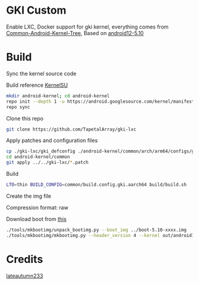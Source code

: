 # GKI Custom

Enable LXC, Docker support for gki kernel, everything comes from [Common-Android-Kernel-Tree](https://github.com/lateautumn233/Common-Android-Kernel-Tree), Based on [android12-5.10](https://source.android.com/docs/core/architecture/kernel/gki-android12-5_10-release-builds)

# Build

Sync the kernel source code

Build reference [KernelSU](https://kernelsu.org/guide/how-to-build.html)
```bash
mkdir android-kernel; cd android-kernel
repo init --depth 1 -u https://android.googlesource.com/kernel/manifest -b [BRANCH]
repo sync
```

Clone this repo
```bash
git clone https://github.com/TapetalArray/gki-lxc
```

Apply patches and configuration files
```bash
cp ./gki-lxc/gki_defconfig ./android-kernel/common/arch/arm64/configs/gki_defconfig
cd android-kernel/common
git apply ../../gki-lxc/*.patch
```

Build
```bash
LTO=thin BUILD_CONFIG=common/build.config.gki.aarch64 build/build.sh
```

Create the img file

Compression format: raw

Download boot from [this](https://source.android.com/docs/core/architecture/kernel/gki-android12-5_10-release-builds)
```bash
./tools/mkbootimg/unpack_bootimg.py --boot_img ../boot-5.10-xxxx.img
./tools/mkbootimg/mkbootimg.py --header_version 4 --kernel out/android12-5.10/dist/Image --ramdisk out/ramdisk --os_version [OS_VERSION] --os_patch_level [OS_PATCH_LEVEL] -o ../android12-5.10.xxx_[OS_PATCH_LEVEL]-boot.img
```

# Credits

[lateautumn233](https://github.com/lateautumn233)
